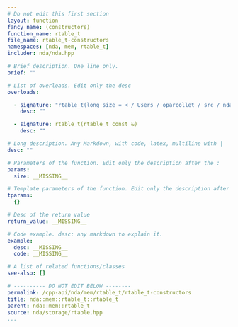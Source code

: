 ```yaml
---
# Do not edit this first section
layout: function
fancy_name: (constructors)
function_name: rtable_t
file_name: rtable_t-constructors
namespaces: [nda, mem, rtable_t]
includer: nda/nda.hpp

# Brief description. One line only.
brief: ""

# List of overloads. Edit only the desc
overloads:

  - signature: "rtable_t(long size = < / Users / oparcollet / src / nda / c++ / nda / storage /./ rtable.hpp : 58 : 26 >)"
    desc: ""

  - signature: rtable_t(rtable_t const &)
    desc: ""

# Long description. Any Markdown, with code, latex, multiline with |
desc: ""

# Parameters of the function. Edit only the description after the :
params:
  size: __MISSING__

# Template parameters of the function. Edit only the description after the :
tparams:
  {}

# Desc of the return value
return_value: __MISSING__

# Code example. desc: any markdown to explain it.
example:
  desc: __MISSING__
  code: __MISSING__

# A list of related functions/classes
see-also: []

# ---------- DO NOT EDIT BELOW --------
permalink: /cpp-api/nda/mem/rtable_t/rtable_t-constructors
title: nda::mem::rtable_t::rtable_t
parent: nda::mem::rtable_t
source: nda/storage/rtable.hpp
...
```


